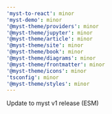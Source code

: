 ```yaml
---
'myst-to-react': minor
'myst-demo': minor
'@myst-theme/providers': minor
'@myst-theme/jupyter': minor
'@myst-theme/article': minor
'@myst-theme/site': minor
'@myst-theme/book': minor
'@myst-theme/diagrams': minor
'@myst-theme/frontmatter': minor
'@myst-theme/icons': minor
'tsconfig': minor
'@myst-theme/styles': minor
---
```


Update to myst v1 release (ESM)
